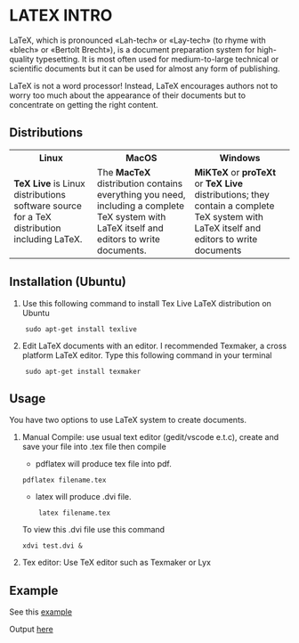# LATEX INTRO
LaTeX, which is pronounced «Lah-tech» or «Lay-tech» (to rhyme with «blech» or «Bertolt Brecht»), is a document preparation system for high-quality typesetting. It is most often used for medium-to-large technical or scientific documents but it can be used for almost any form of publishing.

LaTeX is not a word processor! Instead, LaTeX encourages authors not to worry too much about the appearance of their documents but to concentrate on getting the right content. 

## Distributions
<table>
<tr>
<th>Linux</th>
<th>MacOS</th>
<th>Windows</th>
</tr>
<tr>
<td>
<b>TeX Live</b> is Linux distributions software source for a TeX distribution including LaTeX.
</td>
<td>
The <b>MacTeX</b> distribution contains everything you need, including a complete TeX system with LaTeX itself and editors to write documents.
</td>
<td>
<b>MiKTeX</b> or <b>proTeXt</b> or <b>TeX Live</b> distributions; they contain a complete TeX system with LaTeX itself and editors to write documents
</td>
</tr>
</table>

## Installation (Ubuntu)
1. Use this following command to install Tex Live LaTeX distribution on Ubuntu
```
    sudo apt-get install texlive
```
2. Edit LaTeX documents with an editor. I recommended Texmaker, a cross platform LaTeX editor. Type this following command in your terminal
```
    sudo apt-get install texmaker
```

## Usage
You have two options to use LaTeX system to create documents.
1. Manual Compile: use usual text editor (gedit/vscode e.t.c), create and save your file into .tex file then compile 
    * pdflatex  will produce tex file into pdf.
    ```
    pdflatex filename.tex
    ```
    
    * latex will produce .dvi file. 
    ```
        latex filename.tex 
    ```
    To view this .dvi file use this command
    ```
    xdvi test.dvi &
    ```

2. Tex editor: Use TeX editor such as Texmaker or Lyx

## Example
See this <a href="./example.tex" target="_blank">example</a>

Output <a href="./example.pdf" target="_blank">here</a>



